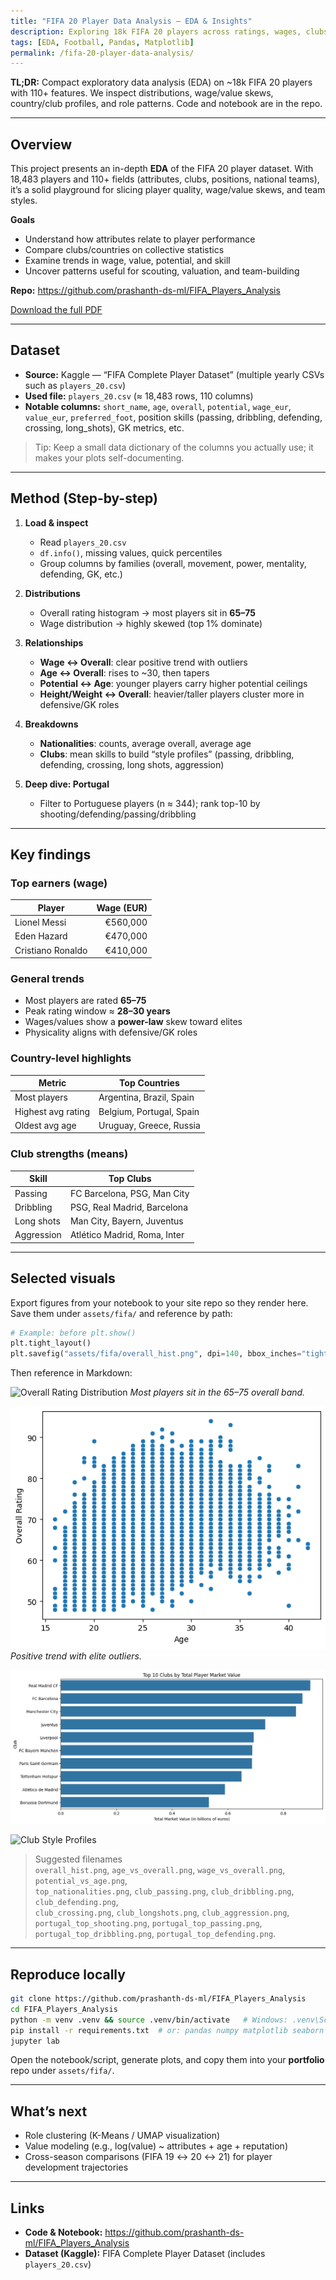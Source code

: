 ```yaml
---
title: "FIFA 20 Player Data Analysis — EDA & Insights"
description: Exploring 18k FIFA 20 players across ratings, wages, clubs, countries, and roles with clean visualizations.
tags: [EDA, Football, Pandas, Matplotlib]
permalink: /fifa-20-player-data-analysis/
---
```


**TL;DR:** Compact exploratory data analysis (EDA) on ~18k FIFA 20 players with 110+ features. We inspect distributions, wage/value skews, country/club profiles, and role patterns. Code and notebook are in the repo. <!--more-->

---

## Overview

This project presents an in-depth **EDA** of the FIFA 20 player dataset. With 18,483 players and 110+ fields (attributes, clubs, positions, national teams), it’s a solid playground for slicing player quality, wage/value skews, and team styles.

**Goals**
- Understand how attributes relate to player performance  
- Compare clubs/countries on collective statistics  
- Examine trends in wage, value, potential, and skill  
- Uncover patterns useful for scouting, valuation, and team-building

**Repo:** <https://github.com/prashanth-ds-ml/FIFA_Players_Analysis>

[Download the full PDF](/assets/files/FIFA-Analysis.pdf)

---

## Dataset

- **Source:** Kaggle — “FIFA Complete Player Dataset” (multiple yearly CSVs such as `players_20.csv`)
- **Used file:** `players_20.csv` (≈ 18,483 rows, 110 columns)
- **Notable columns:** `short_name`, `age`, `overall`, `potential`, `wage_eur`, `value_eur`, `preferred_foot`, position skills (passing, dribbling, defending, crossing, long_shots), GK metrics, etc.

> Tip: Keep a small data dictionary of the columns you actually use; it makes your plots self-documenting.

---

## Method (Step-by-step)

1) **Load & inspect**
   - Read `players_20.csv`
   - `df.info()`, missing values, quick percentiles
   - Group columns by families (overall, movement, power, mentality, defending, GK, etc.)

2) **Distributions**
   - Overall rating histogram → most players sit in **65–75**
   - Wage distribution → highly skewed (top 1% dominate)

3) **Relationships**
   - **Wage ↔ Overall**: clear positive trend with outliers
   - **Age ↔ Overall**: rises to ~30, then tapers
   - **Potential ↔ Age**: younger players carry higher potential ceilings
   - **Height/Weight ↔ Overall**: heavier/taller players cluster more in defensive/GK roles

4) **Breakdowns**
   - **Nationalities**: counts, average overall, average age
   - **Clubs**: mean skills to build “style profiles” (passing, dribbling, defending, crossing, long shots, aggression)

5) **Deep dive: Portugal**
   - Filter to Portuguese players (n ≈ 344); rank top-10 by shooting/defending/passing/dribbling

---

## Key findings

### Top earners (wage)
| Player | Wage (EUR) |
|---|---:|
| Lionel Messi | €560,000 |
| Eden Hazard | €470,000 |
| Cristiano Ronaldo | €410,000 |

### General trends
- Most players are rated **65–75**  
- Peak rating window ≈ **28–30 years**  
- Wages/values show a **power-law** skew toward elites  
- Physicality aligns with defensive/GK roles

### Country-level highlights
| Metric | Top Countries |
|---|---|
| Most players | Argentina, Brazil, Spain |
| Highest avg rating | Belgium, Portugal, Spain |
| Oldest avg age | Uruguay, Greece, Russia |

### Club strengths (means)
| Skill | Top Clubs |
|---|---|
| Passing | FC Barcelona, PSG, Man City |
| Dribbling | PSG, Real Madrid, Barcelona |
| Long shots | Man City, Bayern, Juventus |
| Aggression | Atlético Madrid, Roma, Inter |

---

## Selected visuals

Export figures from your notebook to your site repo so they render here. Save them under `assets/fifa/` and reference by path:

```python
# Example: before plt.show()
plt.tight_layout()
plt.savefig("assets/fifa/overall_hist.png", dpi=140, bbox_inches="tight")
```

Then reference in Markdown:

![Overall Rating Distribution](/assets/fifa/overall_hist.png)
*Most players sit in the 65–75 overall band.*

![Wage vs Overall](/assets/fifa/ratings_vs_age.png)
*Positive trend with elite outliers.*

![Top 10 Clubs](/assets/fifa/top_10_clubs.png)

![Club Style Profiles](/assets/fifa/club_styles.png)

> Suggested filenames  
> `overall_hist.png`, `age_vs_overall.png`, `wage_vs_overall.png`, `potential_vs_age.png`,  
> `top_nationalities.png`, `club_passing.png`, `club_dribbling.png`, `club_defending.png`,  
> `club_crossing.png`, `club_longshots.png`, `club_aggression.png`,  
> `portugal_top_shooting.png`, `portugal_top_passing.png`, `portugal_top_dribbling.png`, `portugal_top_defending.png`.

---

## Reproduce locally

```bash
git clone https://github.com/prashanth-ds-ml/FIFA_Players_Analysis
cd FIFA_Players_Analysis
python -m venv .venv && source .venv/bin/activate   # Windows: .venv\Scripts\activate
pip install -r requirements.txt  # or: pandas numpy matplotlib seaborn jupyter
jupyter lab
```

Open the notebook/script, generate plots, and copy them into your **portfolio** repo under `assets/fifa/`.

---

## What’s next

- Role clustering (K-Means / UMAP visualization)  
- Value modeling (e.g., log(value) ~ attributes + age + reputation)  
- Cross-season comparisons (FIFA 19 ↔ 20 ↔ 21) for player development trajectories

---

## Links

- **Code & Notebook:** <https://github.com/prashanth-ds-ml/FIFA_Players_Analysis>  
- **Dataset (Kaggle):** FIFA Complete Player Dataset (includes `players_20.csv`)
